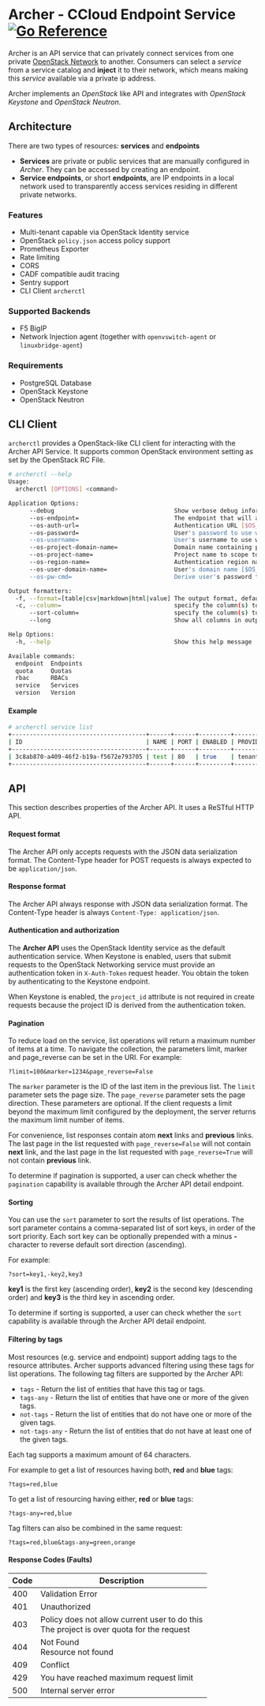 # Archer - CCloud Endpoint Service [![Go Reference](https://pkg.go.dev/badge/github.com/sapcc/archer.svg)](https://pkg.go.dev/github.com/sapcc/archer)

Archer is an API service that can privately connect services from one private [OpenStack Network](https://docs.openstack.org/neutron/latest/admin/intro-os-networking.html) to another. Consumers can select a *service* from a service catalog and **inject** it to their network, which means making this *service* available via a private ip address.

Archer implements an *OpenStack* like API and integrates with *OpenStack Keystone* and *OpenStack Neutron*.

## Architecture
There are two types of resources: **services** and **endpoints**

* **Services** are private or public services that are manually configured in *Archer*. They can be accessed by creating an endpoint.
* **Service endpoints**, or short **endpoints**, are IP endpoints in a local network used to transparently access services residing in different private networks.

### Features
* Multi-tenant capable via OpenStack Identity service
* OpenStack `policy.json` access policy support
* Prometheus Exporter
* Rate limiting
* CORS
* CADF compatible audit tracing
* Sentry support
* CLI Client `archerctl`

### Supported Backends
* F5 BigIP
* Network Injection agent (together with `openvswitch-agent` or `linuxbridge-agent`)

### Requirements
* PostgreSQL Database
* OpenStack Keystone
* OpenStack Neutron

## CLI Client
`archerctl` provides a OpenStack-like CLI client for interacting with the Archer API Service. It supports common OpenStack environment setting as set by the OpenStack RC File.

```sh
# archerctl --help
Usage:
  archerctl [OPTIONS] <command>

Application Options:
      --debug                                  Show verbose debug information
      --os-endpoint=                           The endpoint that will always be used [$OS_ENDPOINT]
      --os-auth-url=                           Authentication URL [$OS_AUTH_URL]
      --os-password=                           User's password to use with [$OS_PASSWORD]
      --os-username=                           User's username to use with [$OS_USERNAME]
      --os-project-domain-name=                Domain name containing project [$OS_PROJECT_DOMAIN_NAME]
      --os-project-name=                       Project name to scope to [$OS_PROJECT_NAME]
      --os-region-name=                        Authentication region name [$OS_REGION_NAME]
      --os-user-domain-name=                   User's domain name [$OS_USER_DOMAIN_NAME]
      --os-pw-cmd=                             Derive user's password from command [$OS_PW_CMD]

Output formatters:
  -f, --format=[table|csv|markdown|html|value] The output format, defaults to table (default: table)
  -c, --column=                                specify the column(s) to include, can be repeated to show multiple columns
      --sort-column=                           specify the column(s) to sort the data (columns specified first have a priority, non-existing columns are ignored), can be repeated
      --long                                   Show all columns in output

Help Options:
  -h, --help                                   Show this help message

Available commands:
  endpoint  Endpoints
  quota     Quotas
  rbac      RBACs
  service   Services
  version   Version
```


#### Example
```sh
# archerctl service list
+--------------------------------------+------+------+---------+----------+-----------+-------------------+
| ID                                   | NAME | PORT | ENABLED | PROVIDER | STATUS    | AVAILABILITY_ZONE |
+--------------------------------------+------+------+---------+----------+-----------+-------------------+
| 3c8ab870-a409-46f2-b19a-f5672e793705 | test | 80   | true    | tenant   | AVAILABLE |                   |
+--------------------------------------+------+------+---------+----------+-----------+-------------------+
```

## API
This section describes properties of the Archer API. It uses a ReSTful HTTP API.

#### Request format
The Archer API only accepts requests with the JSON data serialization format. The Content-Type header for POST requests is always expected to be `application/json`.

#### Response format
The Archer API always response with JSON data serialization format. The Content-Type header is always `Content-Type: application/json`.

#### Authentication and authorization
The **Archer API** uses the OpenStack Identity service as the default authentication service. When Keystone is enabled, users that submit requests to the OpenStack Networking service must provide an authentication token in `X-Auth-Token` request header.
You obtain the token by authenticating to the Keystone endpoint.

When Keystone is enabled, the `project_id` attribute is not required in create requests because the project ID is derived from the authentication token.

#### Pagination
To reduce load on the service, list operations will return a maximum number of items at a time. To navigate the collection, the parameters limit, marker and page_reverse can be set in the URI. For example:

```
?limit=100&marker=1234&page_reverse=False
```

The `marker` parameter is the ID of the last item in the previous list. The `limit` parameter sets the page size. The `page_reverse` parameter sets the page direction.
These parameters are optional.
If the client requests a limit beyond the maximum limit configured by the deployment, the server returns the maximum limit number of items.

For convenience, list responses contain atom **next** links and **previous** links. The last page in the list requested with `page_reverse=False` will not contain **next** link, and the last page in the list requested with `page_reverse=True` will not contain **previous** link.

To determine if pagination is supported, a user can check whether the `pagination` capability is available through the Archer API detail endpoint.

#### Sorting
You can use the `sort` parameter to sort the results of list operations.
The sort parameter contains a comma-separated list of sort keys, in order of the sort priority. Each sort key can be optionally prepended with a minus **-** character to reverse default sort direction (ascending).

For example:

```
?sort=key1,-key2,key3
```

**key1** is the first key (ascending order), **key2** is the second key (descending order) and **key3** is the third key in ascending order.


To determine if sorting is supported, a user can check whether the `sort` capability is available through the Archer API detail endpoint.

#### Filtering by tags
Most resources (e.g. service and endpoint) support adding tags to the resource attributes. Archer supports advanced filtering using these tags for list operations. The following tag filters are supported by the Archer API:

* `tags` - Return the list of entities that have this tag or tags.
* `tags-any` - Return the list of entities that have one or more of the given tags.
* `not-tags` - Return the list of entities that do not have one or more of the given tags.
* `not-tags-any` - Return the list of entities that do not have at least one of the given tags.

Each tag supports a maximum amount of 64 characters.

For example to get a list of resources having both, **red** and **blue** tags:

```
?tags=red,blue
```

To get a list of resourcing having either, **red** or **blue** tags:

```
?tags-any=red,blue
```

Tag filters can also be combined in the same request:

```
?tags=red,blue&tags-any=green,orange
```

#### Response Codes (Faults)

| Code | Description                                                                                    |
|------|------------------------------------------------------------------------------------------------|
| 400  | Validation Error                                                                               |
| 401  | Unauthorized                                                                                   |
| 403  | Policy does not allow current user to do this <br> The project is over quota for the request   |
| 404  | Not Found <br> Resource not found                                                              |
| 409  | Conflict                                                                                       |
| 429  | You have reached maximum request limit                                                         |
| 500  | Internal server error                                                                          |
